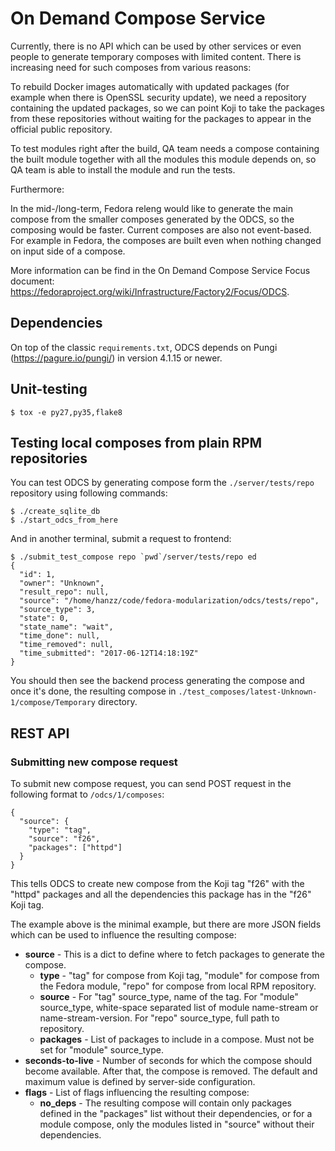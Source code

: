 # On Demand Compose Service

Currently, there is no API which can be used by other services or even people to generate temporary composes with limited content. There is increasing need for such composes from various reasons:

To rebuild Docker images automatically with updated packages (for example when there is OpenSSL security update), we need a repository containing the updated packages, so we can point Koji to take the packages from these repositories without waiting for the packages to appear in the official public repository.


To test modules right after the build, QA team needs a compose containing the built module together with all the modules this module depends on, so QA team is able to install the module and run the tests.
 
Furthermore:

In the mid-/long-term, Fedora releng would like to generate the main compose from the smaller composes generated by the ODCS, so the composing would be faster.
Current composes are also not event-based. For example in Fedora, the composes are built even when nothing changed on input side of a compose.


More information can be find in the On Demand Compose Service Focus document: https://fedoraproject.org/wiki/Infrastructure/Factory2/Focus/ODCS.

## Dependencies

On top of the classic `requirements.txt`, ODCS depends on Pungi (https://pagure.io/pungi/) in version 4.1.15 or newer.

## Unit-testing

```
$ tox -e py27,py35,flake8
```

## Testing local composes from plain RPM repositories

You can test ODCS by generating compose form the `./server/tests/repo` repository using following commands:

```
$ ./create_sqlite_db
$ ./start_odcs_from_here
```

And in another terminal, submit a request to frontend:

```
$ ./submit_test_compose repo `pwd`/server/tests/repo ed
{
  "id": 1,
  "owner": "Unknown",
  "result_repo": null,
  "source": "/home/hanzz/code/fedora-modularization/odcs/tests/repo",
  "source_type": 3,
  "state": 0,
  "state_name": "wait",
  "time_done": null,
  "time_removed": null,
  "time_submitted": "2017-06-12T14:18:19Z"
}
```

You should then see the backend process generating the compose and once it's done, the resulting compose in `./test_composes/latest-Unknown-1/compose/Temporary` directory.

## REST API

### Submitting new compose request

To submit new compose request, you can send POST request in the following format to `/odcs/1/composes`:

```
{
  "source": {
    "type": "tag",
    "source": "f26",
    "packages": ["httpd"]
  }
}
```

This tells ODCS to create new compose from the Koji tag "f26" with the "httpd" packages and all the dependencies this package has in the "f26" Koji tag.

The example above is the minimal example, but there are more JSON fields which can be used to influence the resulting compose:

- **source** - This is a dict to define where to fetch packages to generate the compose.
    - **type** - "tag" for compose from Koji tag, "module" for compose from the Fedora module, "repo" for compose from local RPM repository.
    - **source** - For "tag" source_type, name of the tag. For "module" source_type, white-space separated list of module name-stream or name-stream-version. For "repo" source_type, full path to repository.
    - **packages** - List of packages to include in a compose. Must not be set for "module" source_type.
- **seconds-to-live** - Number of seconds for which the compose should become available. After that, the compose is removed. The default and maximum value is defined by server-side configuration.
- **flags** - List of flags influencing the resulting compose:
    - **no_deps** - The resulting compose will contain only packages defined in the "packages" list without their dependencies, or for a module compose, only the modules listed in "source" without their dependencies.
